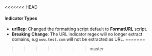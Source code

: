 
<<<<<<< HEAD
#### Indicator Types
- **urlRep**: Changed the formatting script default to **FormatURL** script.
- **Breaking Change**: The URL indicator regex will no longer extract domains, e.g `www.test.com` will not be extracted as URL.
=======
<!-- 
#### Layouts
##### Course of Action
- Maintenance and stability enhancements.
##### Report
- Maintenance and stability enhancements.
##### Malware
- Maintenance and stability enhancements.
##### Threat Actor
- Maintenance and stability enhancements.
##### Infrastructure
- Maintenance and stability enhancements.
##### Intrusion Set
- Maintenance and stability enhancements.
##### Campaign
- Maintenance and stability enhancements.
##### Attack Pattern
- Maintenance and stability enhancements.
##### Tool
- Maintenance and stability enhancements.
 -->
>>>>>>> master
